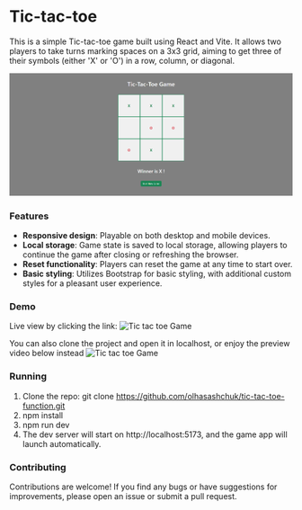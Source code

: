 # Tic-tac-toe

This is a simple Tic-tac-toe game built using React and Vite. It allows two players to take turns marking spaces on a 3x3 grid, aiming to get three of their symbols (either 'X' or 'O') in a row, column, or diagonal.

![Tic tac toe Game](src/images/tic-tac-toe-game.png)
### Features

- **Responsive design**: Playable on both desktop and mobile devices.
- **Local storage**: Game state is saved to local storage, allowing players to continue the game after closing or refreshing the browser.
- **Reset functionality**: Players can reset the game at any time to start over.
- **Basic styling**: Utilizes Bootstrap for basic styling, with additional custom styles for a pleasant user experience.

### Demo
Live view by clicking the link: ![Tic tac toe Game](https://game-tic-tac-toe-2024.netlify.app/)

You can also clone the project and open it in localhost, or enjoy the preview video below instead
![Tic tac toe Game](https://github.com/olhasashchuk/tic-tac-toe-function/assets/128645346/eaa6c766-e741-4a6c-9f5a-0140cf3dd24a)

### Running
1. Clone the repo: git clone https://github.com/olhasashchuk/tic-tac-toe-function.git
2. npm install 
3. npm run dev 
4. The dev server will start on http://localhost:5173, and the game app will launch automatically.


### Contributing

Contributions are welcome! If you find any bugs or have suggestions for improvements, please open an issue or submit a pull request.
